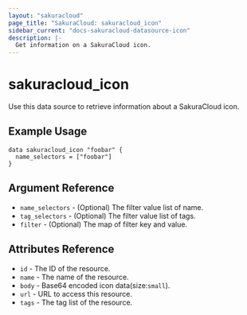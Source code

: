 ```yaml
---
layout: "sakuracloud"
page_title: "SakuraCloud: sakuracloud_icon"
sidebar_current: "docs-sakuracloud-datasource-icon"
description: |-
  Get information on a SakuraCloud icon.
---
```


# sakuracloud\_icon

Use this data source to retrieve information about a SakuraCloud icon.

## Example Usage

```hcl
data sakuracloud_icon "foobar" {
  name_selectors = ["foobar"]
}
```

## Argument Reference

 * `name_selectors` - (Optional) The filter value list of name.
 * `tag_selectors` - (Optional) The filter value list of tags.
 * `filter` - (Optional) The map of filter key and value.

## Attributes Reference

* `id` - The ID of the resource.
* `name` - The name of the resource.
* `body` - Base64 encoded icon data(size:`small`).
* `url` - URL to access this resource.
* `tags` - The tag list of the resource.
